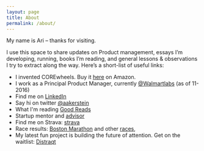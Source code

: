 ```yaml
---
layout: page
title: About
permalink: /about/
---
```


My name is Ari &#8211; thanks for visiting.

I use this space to share updates on Product management, essays I&#8217;m developing, running, books I’m reading, and general lessons & observations I try to extract along the way. Here’s a short-list of useful links:

  * I invented COREwheels. Buy it [here](https://www.amazon.com/SKLZ-Wheels-Dynamic-Strength-Trainer/dp/B00C81JUS2) on Amazon.
  * I work as a Principal Product Manager, currently [@Walmartlabs](https://www.walmart.com/) (as of 11-2016)
  * Find me on [LinkedIn](https://www.linkedin.com/in/ariakerstein)
  * Say hi on twitter <a href="https://twitter.com/aakerstein" target="_blank">@aakerstein</a>
  * What I'm reading [Good Reads](https://www.goodreads.com/user/show/59584576-ari-akerstein)
  * Startup mentor and [advisor](http://www.about.greatnonprofits.org/advisory-board)
  * Find me on Strava: [strava](https://www.strava.com/athletes/6974948)
  * Race results: <a href="http://registration.baa.org/cfm_Archive/iframe_ArchiveSearch.cfm?mode=results&RequestTimeout=600&snap=66622361&" target="_blank">Boston Marathon</a> and other [races](https://www.runraceresults.com/Secure/RaceResults.cfm?ID=RCLF2016),
  * My latest fun project is building the future of attention. Get on the waitlist: [Distraqt](http://directedattention.com/)
